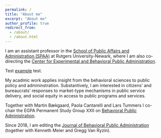 ```yaml
---
permalink: /
title: "About me"
excerpt: "About me"
author_profile: true
redirect_from: 
  - /about/
  - /about.html
---
```


I am an assistant professor in the [School of Public Affairs and Administration (SPAA)](https://spaa.newark.rutgers.edu) at Rutgers University-Newark, where I am also co-directing the [Center for Experimental and Behavioral Public Administration](https://spaa.newark.rutgers.edu/cebpa).

Test <a href="http://example.com/" target="_blank">example</a> test.


My acadmic work applies insight from the behavioral sciences to public policy and admininstration.  Substantively, I am interested in citizens’ and bureaucrats’ responses to market-type mechanisms in public service delivery, and social equity in access to public programs and services.

Together with Martin Bækgaard, Paola Cantarelli and Lars Tummers I co-chair the EGPA Permanent Study Group XXII on [Behavioral Public Administration](http://www.iias-iisa.org/egpa/groups/permanent-study-groups/psg-xxii-xxii-behavioral-public-administration/).

Since 2018, I am editing the [Journal of Behavioral Public Administration](http://www.journal-bpa.org) (together with Kenneth Meier and Gregg Van Ryzin).

